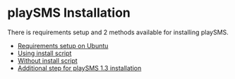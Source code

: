 # playSMS Installation

There is requirements setup and 2 methods available for installing playSMS.

* [Requirements setup on Ubuntu](Requirements-setup-on-Ubuntu.md)
* [Using install script](Using-install-script.md)
* [Without install script](Without-install-script.md)
* [Additional step for playSMS 1.3 installation](Additional-step-for-playSMS-1.3-installation.md)
